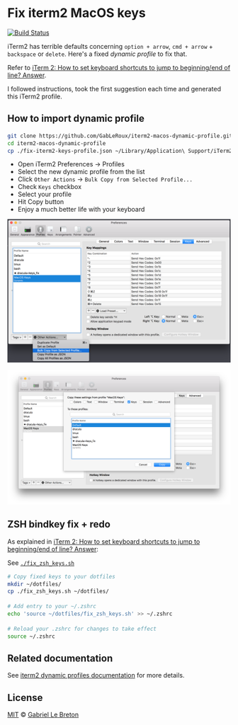 # Fix iterm2 MacOS keys

[![Build Status](https://travis-ci.com/GabLeRoux/iterm2-macos-dynamic-profile.svg?branch=master)](https://travis-ci.com/GabLeRoux/iterm2-macos-dynamic-profile)

iTerm2 has terrible defaults concerning `option + arrow`, `cmd + arrow` + `backspace` or `delete`. Here's a fixed _dynamic profile_ to fix that.

Refer to [iTerm 2: How to set keyboard shortcuts to jump to beginning/end of line? Answer](https://stackoverflow.com/a/29403520/1092815).

I followed instructions, took the first suggestion each time and generated this iTerm2 profile.

## How to import dynamic profile

```bash
git clone https://github.com/GabLeRoux/iterm2-macos-dynamic-profile.git
cd iterm2-macos-dynamic-profile
cp ./fix-iterm2-keys-profile.json ~/Library/Application\ Support/iTerm2/DynamicProfiles
```

* Open iTerm2 Preferences -> Profiles
* Select the new dynamic profile from the list
* Click `Other Actions` -> `Bulk Copy from Selected Profile...`
* Check `Keys` checkbox
* Select your profile
* Hit Copy button
* Enjoy a much better life with your keyboard

![Bulk Copy from Selected Profile...](./doc/bulk-copy-example.png)

![Copy Keys to your profile](./doc/copy-keys-to-new-profile.png)

## ZSH bindkey fix + redo

As explained in [iTerm 2: How to set keyboard shortcuts to jump to beginning/end of line? Answer](https://stackoverflow.com/a/29403520/1092815):

See [`./fix_zsh_keys.sh`](./fix_zsh_keys.sh)

```bash
# Copy fixed keys to your dotfiles
mkdir ~/dotfiles/
cp ./fix_zsh_keys.sh ~/dotfiles/

# Add entry to your ~/.zshrc
echo 'source ~/dotfiles/fix_zsh_keys.sh' >> ~/.zshrc

# Reload your .zshrc for changes to take effect
source ~/.zshrc
```

## Related documentation

See [iterm2 dynamic profiles documentation](https://www.iterm2.com/documentation-dynamic-profiles.html) for more details.

## License

[MIT](LICENSE.md) © [Gabriel Le Breton](https://gableroux.com)

